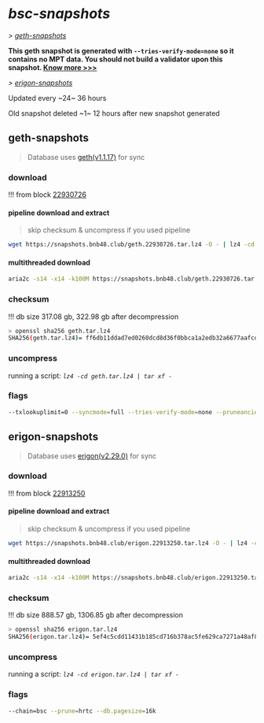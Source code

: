 # *bsc-snapshots*


*\> [geth-snapshots](#geth-snapshots)*

**This geth snapshot is generated with `--tries-verify-mode=none` so it contains no MPT data. You should not build a validator upon this snapshot. [Know more >>>](https://github.com/bnb-chain/bsc/pull/926)**

*\> [erigon-snapshots](#erigon-snapshots)*

Updated every ~24~ 36 hours

Old snapshot deleted ~1~ 12 hours after new snapshot generated

## geth-snapshots


> Database uses [geth(v1.1.17)](https://github.com/bnb-chain/bsc/releases/tag/v1.1.17) for sync


### download

<!-- begin_geth -->

!!! from block [22930726](https://bscscan.com/block/22930726)

#### pipeline download and extract
> skip checksum & uncompress if you used pipeline
```bash
wget https://snapshots.bnb48.club/geth.22930726.tar.lz4 -O - | lz4 -cd | tar xf -
```

#### multithreaded download

```bash
aria2c -s14 -x14 -k100M https://snapshots.bnb48.club/geth.22930726.tar.lz4 -o geth.tar.lz4
```


### checksum

!!! db size 317.08 gb, 322.98 gb after decompression
```bash
> openssl sha256 geth.tar.lz4
SHA256(geth.tar.lz4)= ff6db11ddad7ed0260dcd8d36f0bbca1a2edb32a6677aafcdf8bd0860b726ee7
```

<!-- end_geth -->

### uncompress


running a script: _`lz4 -cd geth.tar.lz4 | tar xf -`_


### flags


```bash
--txlookuplimit=0 --syncmode=full --tries-verify-mode=none --pruneancient=true --diffblock=5000
```


## erigon-snapshots


> Database uses [erigon(v2.29.0)](https://github.com/ledgerwatch/erigon/releases/tag/v2.29.0) for sync


### download

<!-- begin_erigon -->

!!! from block [22913250](https://bscscan.com/block/22913250)

#### pipeline download and extract
> skip checksum & uncompress if you used pipeline
```bash
wget https://snapshots.bnb48.club/erigon.22913250.tar.lz4 -O - | lz4 -cd | tar xf -
```

#### multithreaded download

```bash
aria2c -s14 -x14 -k100M https://snapshots.bnb48.club/erigon.22913250.tar.lz4 -o erigon.tar.lz4
```


### checksum

!!! db size 888.57 gb, 1306.85 gb after decompression
```bash
> openssl sha256 erigon.tar.lz4
SHA256(erigon.tar.lz4)= 5ef4c5cdd11431b185cd716b378ac5fe629ca7271a48af83d55c5fa03b48fe1e
```

<!-- end_erigon -->

### uncompress


running a script: _`lz4 -cd erigon.tar.lz4 | tar xf -`_


### flags


```bash
--chain=bsc --prune=hrtc --db.pagesize=16k
```
